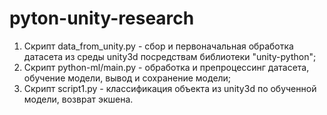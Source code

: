 # pyton-unity-research

1. Скрипт data_from_unity.py - сбор и первоначальная обработка датасета из среды unity3d посредствам библиотеки "unity-python";
2. Скрипт python-ml/main.py - обработка и препроцессинг датасета, обучение модели, вывод и сохранение модели;
3. Скрипт script1.py - классификация объекта из unity3d по обученной модели, возврат экшена.

